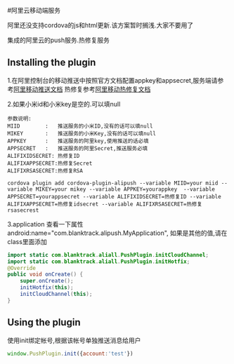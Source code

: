 #阿里云移动端服务

阿里还没支持cordova的js和html更新.该方案暂时搁浅.大家不要用了


集成的阿里云的push服务.热修复服务

## Installing the plugin

1.在阿里控制台的移动推送中按照官方文档配置appkey和appsecret,服务端请参考[阿里移动推送文档](https://help.aliyun.com/document_detail/48038.html?spm=5176.doc30066.6.591.hYl0WZ "移动推送文档")
  热修复参考[阿里移动热修复文档](https://help.aliyun.com/document_detail/53240.html?spm=5176.2020520107.0.0.719a8383dmwNgw "热修复文档")

2.如果小米id和小米key是空的.可以填null
```
参数说明:
MIID        :   推送服务的小米ID,没有的话可以填null
MIKEY       :   推送服务的小米Key,没有的话可以填null
APPKEY      :   推送服务的阿里key,使用推送的话必填
APPSECRET   :   推送服务的阿里Secret,推送服务必填
ALIFIXIDSECRET: 热修复ID
ALIFIXAPPSECRET:热修复Secret
ALIFIXRSASECRET:热修复RSA

cordova plugin add cordova-plugin-alipush --variable MIID=your miid --variable MIKEY=your mikey --variable APPKEY=yourappkey  --variable APPSECRET=yourappsecret --variable ALIFIXIDSECRET=热修复ID --variable ALIFIXAPPSECRET=热修复idsecret --variable ALIFIXRSASECRET=热修复rsasecrest
```

3.application 查看一下属性 android:name="com.blanktrack.alipush.MyApplication",
    如果是其他的值,请在class里面添加
```java
import static com.blanktrack.aliall.PushPlugin.initCloudChannel;
import static com.blanktrack.aliall.PushPlugin.initHotfix;
@Override
public void onCreate() {
    super.onCreate();
    initHotfix(this);
    initCloudChannel(this);
}
```

## Using the plugin

使用init绑定帐号,根据该帐号单独推送消息给用户
```javascript
window.PushPlugin.init({account:'test'})
```

